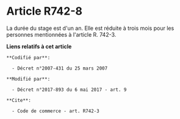 # Article R742-8

La durée du stage est d'un an. Elle est réduite à trois mois pour les personnes mentionnées à l'article R. 742-3.

**Liens relatifs à cet article**

	**Codifié par**:

	  - Décret n°2007-431 du 25 mars 2007

	**Modifié par**:

	  - Décret n°2017-893 du 6 mai 2017 - art. 9

	**Cite**:

	  - Code de commerce - art. R742-3

